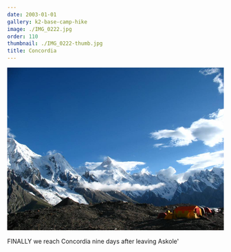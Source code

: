 ```yaml
---
date: 2003-01-01
gallery: k2-base-camp-hike
image: ./IMG_0222.jpg
order: 110
thumbnail: ./IMG_0222-thumb.jpg
title: Concordia
---
```


![Concordia](./IMG_0222.jpg)

FINALLY we reach Concordia nine days after leaving Askole'